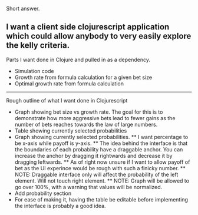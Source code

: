 Short answer.

I want a client side clojurescript application which could allow anybody to very easily explore the kelly criteria.
---
Parts I want done in Clojure and pulled in as a dependency.

- Simulation code
- Growth rate from formula calculation for a given bet size
- Optimal growth rate from formula calculation

---
Rough outline of what I want done in Clojurescript

* Graph showing bet size vs growth rate. The goal for this is to demonstrate how more aggressive bets lead to fewer gains as the number of bets reaches towards the law of large numbers.
* Table showing currently selected probabilities
* Graph showing currently selected probabilities. 
** I want percentage to be x-axis while payoff is y-axis. 
** The idea behind the interface is that the boundaries of each probability have a draggable anchor. You can increase the anchor by dragging it rightwards and decrease it by dragging leftwards. 
** As of right now unsure if I want to allow payoff of bet as the UI experince would be rough with such a finicky number. 
** NOTE: Draggable interface only will affect the probability of the left element. Will not touch right element.
** NOTE: Graph will be allowed to go over 100%, with a warning that values will be normalized.
* Add probability section
* For ease of making it, having the table be editable before implementing the interface is probably a good idea.


